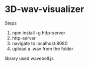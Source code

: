# 3D-wav-visualizer

Steps
1. npm install -g http-server
2. http-server
3. navigate to localhost:8080
4. upload a .wav from the folder 

library used
wavebell.js
